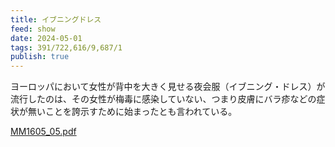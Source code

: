 ```yaml
---
title: イブニングドレス
feed: show
date: 2024-05-01
tags: 391/722,616/9,687/1
publish: true
---
```

ヨーロッパにおいて女性が背中を大きく見せる夜会服（イブニング・ドレス）が流行したのは、その女性が梅毒に感染していない、つまり皮膚にバラ疹などの症状が無いことを誇示すために始まったとも言われている。

[MM1605\_05.pdf](https://www.eiken.co.jp/uploads/modern_media/literature/MM1605_05.pdf)

